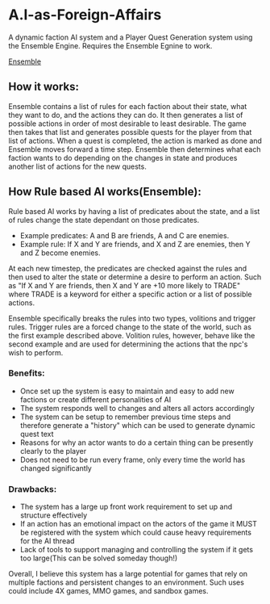 # A.I-as-Foreign-Affairs
A dynamic faction AI system and a Player Quest Generation system using the Ensemble Engine. Requires the Ensemble Egnine to work.

[Ensemble](https://games.soe.ucsc.edu/project/ensemble-engine)

## How it works:
 
  Ensemble contains a list of rules for each faction about their state, what they want to do, and the actions they can do. It then generates a list of possible actions in order of most desirable to least desirable. The game then takes that list and generates possible quests for the player from that list of actions. When a quest is completed, the action is marked as done and Ensemble moves forward a time step. Ensemble then determines what each faction wants to do depending on the changes in state and produces another list of actions for the new quests.
 
## How Rule based AI works(Ensemble):
 
  Rule based AI works by having a list of predicates about the state, and a list of rules change the state dependant on those predicates.
* Example predicates: A and B are friends, A and C are enemies.
* Example rule: If X and Y are friends, and X and Z are enemies, then Y and Z become enemies.
 
At each new timestep, the predicates are checked against the rules and then used to alter the state or determine a desire to perform an action. Such as "If X and Y are friends, then X and Y are +10 more likely to TRADE" where TRADE is a keyword for either a specific action or a list of possible actions.
 
  Ensemble specifically breaks the rules into two types, volitions and trigger rules. Trigger rules are a forced change to the state of the world, such as the first example described above. Volition rules, however, behave like the second example and are used for determining the actions that the npc's wish to perform.
  
### Benefits:
 
* Once set up the system is easy to maintain and easy to add new factions or create different personalities of AI
* The system responds well to changes and alters all actors accordingly
* The system can be setup to remember previous time steps and therefore generate a "history" which can be used to generate dynamic quest text
* Reasons for why an actor wants to do a certain thing can be presently clearly to the player
* Does not need to be run every frame, only every time the world has changed significantly
 
### Drawbacks:
 
* The system has a large up front work requirement to set up and structure effectively
* If an action has an emotional impact on the actors of the game it MUST be registered with the system which could cause heavy requirements for the AI thread
* Lack of tools to support managing and controlling the system if it gets too large(This can be solved someday though!)
 
 
Overall, I believe this system has a large potential for games that rely on multiple factions and persistent changes to an environment. Such uses could include 4X games, MMO games, and sandbox games.
